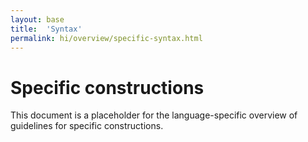 ```yaml
---
layout: base
title:  'Syntax'
permalink: hi/overview/specific-syntax.html
---
```


# Specific constructions

This document is a placeholder for the language-specific overview of
guidelines for specific constructions.

